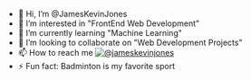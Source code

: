 - 👋 Hi, I’m @JamesKevinJones
- 👀 I’m interested in "FrontEnd Web Development"
- 🌱 I’m currently learning "Machine Learning"
- 💞️ I’m looking to collaborate on "Web Development Projects"
- 📫 How to reach me [![@jameskevinjones]()](https://www.instagram.com/jameskevinjones/)
- ⚡ Fun fact: Badminton is my favorite sport

<!---
JamesKevinJones/JamesKevinJones is a ✨ special ✨ repository because its `README.md` (this file) appears on your GitHub profile.
You can click the Preview link to take a look at your changes.
--->
